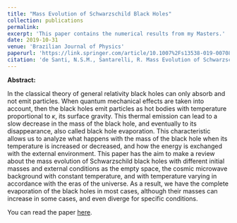 ```yaml
---
title: "Mass Evolution of Schwarzschild Black Holes"
collection: publications
permalink: 
excerpt: 'This paper contains the numerical results from my Masters.'
date: 2019-10-31
venue: 'Brazilian Journal of Physics'
paperurl: 'https://link.springer.com/article/10.1007%2Fs13538-019-00708-y'
citation: 'de Santi, N.S.M., Santarelli, R. Mass Evolution of Schwarzschild Black Holes. Braz J Phys 49, 897–913 (2019). https://doi.org/10.1007/s13538-019-00708-y'
---
```


**Abstract:**

In the classical theory of general relativity black holes can only absorb and not emit particles. When quantum mechanical
effects are taken into account, then the black holes emit particles as hot bodies with temperature proportional to $\kappa$, 
its surface gravity. This thermal emission can lead to a slow decrease in the mass of the black hole, and eventually to its 
disappearance, also called black hole evaporation. This characteristic allows us to analyze what happens with the mass of the 
black hole when its temperature is increased or decreased, and how the energy is exchanged with the external environment. 
This paper has the aim to make a review about the mass evolution of Schwarzschild black holes with different initial masses and
external conditions as the empty space, the cosmic microwave background with constant temperature, and with temperature varying 
in accordance with the eras of the universe. As a result, we have the complete evaporation of the black holes in most cases, 
although their masses can increase in some cases, and even diverge for specific conditions.

You can read the paper [here](https://arxiv.org/pdf/1906.07088.pdf).
